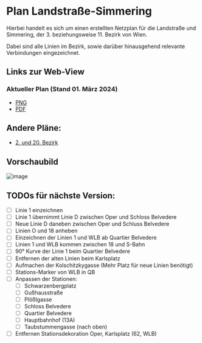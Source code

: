 # Plan Landstraße-Simmering

Hierbei handelt es sich um einen erstellten Netzplan für die Landstraße und Simmering, der 3. beziehungsweise 11. Bezirk von Wien.

Dabei sind alle Linien im Bezirk, sowie darüber hinausgehend relevante Verbindungen eingezeichnet.

## Links zur Web-View

### Aktueller Plan (Stand 01. März 2024)
 * [PNG](https://raw.githubusercontent.com/T-DogCodes/plans-3_11_Landstrasse_Simmering/main/v24.02/Plan_3_11_Landstraße_Simmering.1200DPI.V24.02.1.png)
 * [PDF](https://raw.githubusercontent.com/T-DogCodes/plans-3_11_Landstrasse_Simmering/main/v24.02/Plan_3_11_Landstraße_Simmering.V24.02.1.pdf)

## Andere Pläne:
 * [2. und 20. Bezirk](https://github.com/T-DogCodes/plans-2_20_Leopldstadt_Brigittenau)

## Vorschaubild

![image](v24.02/Plan_3_11_Landstraße_Simmering.V24.02.1.png)

## TODOs für nächste Version: 
 * [ ] Linie 1 einzeichnen
 * [ ] Linie 1 übernimmt Linie D zwischen Oper und Schloss Belvedere
 * [ ] Neue Linie D daneben zwischen Oper und Schluss Belvedere
 * [ ] Linien O und 18 anheben 
 * [ ] Einzeichnen der Linien 1 und WLB ab Quartier Belvedere
 * [ ] Linien 1 und WLB kommen zwischen 18 und S-Bahn
 * [ ] 90° Kurve der Linie 1 beim Quartier Belvedere 
 * [ ] Entfernen der alten Linien beim Karlsplatz
 * [ ] Aufmachen der Kolschitzkygasse (Mehr Platz für neue Linien benötigt)
 * [ ] Stations-Marker von WLB in QB
 * [ ] Anpassen der Stationen:
   * [ ] Schwarzenbergplatz
   * [ ] Gußhausstraße
   * [ ] Plößlgasse
   * [ ] Schloss Belvedere
   * [ ] Quartier Belvedere
   * [ ] Hauptbahnhof (13A)
   * [ ] Taubstummengasse (nach oben)
  * [ ] Entfernen Stationsdekoration Oper, Karlsplatz (62, WLB)